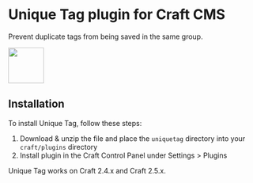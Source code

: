 # Unique Tag plugin for Craft CMS

Prevent duplicate tags from being saved in the same group.

<img src="https://rawgit.com/joshuabaker/craft-unique-tag/master/uniquetag/resources/icon.svg" width="72">

## Installation

To install Unique Tag, follow these steps:

1. Download & unzip the file and place the `uniquetag` directory into your `craft/plugins` directory
2. Install plugin in the Craft Control Panel under Settings > Plugins

Unique Tag works on Craft 2.4.x and Craft 2.5.x.
